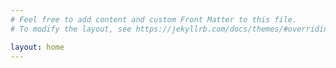```yaml
---
# Feel free to add content and custom Front Matter to this file.
# To modify the layout, see https://jekyllrb.com/docs/themes/#overriding-theme-defaults

layout: home
---
```

<!-- 
## Finally...

It has been so long a time since I had the idea of setting up my own website, probably more than a year.
Although I am just *hosting* my website now, I finally started moving forward. Well by far it's really not a hard task. Guess I can just make the excuse that without google things were just so hard. XD

## Welcome to my garden.
### I will be sharing photos/thoughts/notes here.  -->

<script>
var canvas = document.querySelector('.snow'),
    ctx = canvas.getContext('2d'),
    windowW = window.innerWidth,
    windowH = 300,
    numFlakes = 50,
    flakes = [];

function Flake(x, y) {
  var maxWeight = 2,
      maxSpeed = 0.5;
  
  this.x = x;
  this.y = y;
  this.r = randomBetween(0, 1);
  this.a = randomBetween(0, Math.PI);
  this.aStep = 0.01;

  
  this.weight = randomBetween(2, maxWeight);
  this.alpha = (this.weight / maxWeight);
  this.speed = (this.weight / maxWeight) * maxSpeed;
  
  this.update = function() {
    this.x += Math.cos(this.a) * this.r;
    this.a += this.aStep;
    
    this.y += this.speed;
  }
  
}

function init() {
  var i = numFlakes,
      flake,
      x,
      y;
  
  while (i--) {
    x = randomBetween(0, windowW, true);
    y = randomBetween(0, windowH, true);
    
    
    flake = new Flake(x, y);
    flakes.push(flake);
  }
  
  scaleCanvas();
  loop();  
}

function scaleCanvas() {
  canvas.width = windowW;
  canvas.height = windowH;
}

function loop() {
  var i = flakes.length,
      z,
      dist,
      flakeA,
      flakeB;
  
  // clear canvas
  ctx.save();
  ctx.setTransform(1, 0, 0, 1, 0, 0);
  ctx.clearRect(0, 0, windowW, windowH);
  ctx.restore();
  
  // loop of hell
  while (i--) {
    
    flakeA = flakes[i];
    flakeA.update();
    

    
    ctx.beginPath();
    ctx.arc(flakeA.x, flakeA.y, flakeA.weight, 0, 2 * Math.PI, false);
    ctx.fillStyle = 'rgba(255, 255, 255, ' + flakeA.alpha + ')';
    ctx.fill();
    
    if (flakeA.y >= windowH) {
      flakeA.y = -flakeA.weight;
    }  
  }
  
  requestAnimationFrame(loop);
}

function randomBetween(min, max, round) {
  var num = Math.random() * (max - min + 1) + min;

  if (round) {
    return Math.floor(num);
  } else {
    return num;
  }
}

function distanceBetween(vector1, vector2) {
  var dx = vector2.x - vector1.x,
      dy = vector2.y - vector1.y;

  return Math.sqrt(dx*dx + dy*dy);
}

init();
</script>